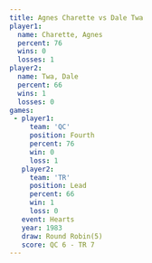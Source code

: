 ```yaml
---
title: Agnes Charette vs Dale Twa
player1:               
  name: Charette, Agnes
  percent: 76          
  wins: 0              
  losses: 1            
player2:               
  name: Twa, Dale      
  percent: 66          
  wins: 1              
  losses: 0            
games:
 - player1:          
     team: 'QC'      
     position: Fourth
     percent: 76     
     win: 0          
     loss: 1         
   player2:        
     team: 'TR'    
     position: Lead
     percent: 66   
     win: 1        
     loss: 0       
   event: Hearts       
   year: 1983          
   draw: Round Robin(5)
   score: QC 6 - TR 7  
---
```

